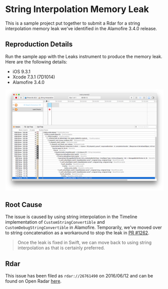 # String Interpolation Memory Leak

This is a sample project put together to submit a Rdar for a string interpolation memory leak we've identified in the Alamofire 3.4.0 release.

## Reproduction Details

Run the sample app with the Leaks instrument to produce the memory leak. Here are the following details:

* iOS 9.3.1
* Xcode 7.3.1 (7D1014)
* Alamofire 3.4.0

![Screenshot](https://raw.githubusercontent.com/Alamofire/Rdar-StringInterpolationMemoryLeak/master/Screenshots/String%20Interpolation%20Leak.png?token=AAKUlha0ayPGIUWnQ5vSe4tsHdx4blL2ks5XZxDgwA%3D%3D)

## Root Cause

The issue is caused by using string interpolation in the Timeline implementation of `CustomStringConvertible` and `CustomDebugStringConvertible` in Alamofire. Temporarily, we've moved over to string concatenation as a workaround to stop the leak in [PR #1262](https://github.com/Alamofire/Alamofire/pull/1262).

> Once the leak is fixed in Swift, we can move back to using string interpolation as that is certainly preferred.

## Rdar

This issue has been filed as `rdar://26761490` on 2016/06/12 and can be found on Open Radar [here](https://openradar.appspot.com/radar?id=5010235949318144).
